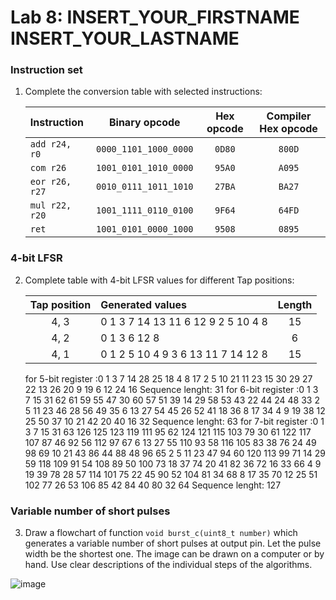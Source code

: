 # Lab 8: INSERT_YOUR_FIRSTNAME INSERT_YOUR_LASTNAME

### Instruction set

1. Complete the conversion table with selected instructions:

   | **Instruction** | **Binary opcode** | **Hex opcode** | **Compiler Hex opcode** |
   | :-- | :-: | :-: | :-: |
   | `add r24, r0` | `0000_1101_1000_0000` | `0D80` | `800D` |
   | `com r26` | `1001_0101_1010_0000` | `95A0` | `A095` |
   | `eor r26, r27` | `0010_0111_1011_1010` | `27BA` | `BA27` |
   | `mul r22, r20` | `1001_1111_0110_0100` | `9F64` | `64FD` |
   | `ret` | `1001_0101_0000_1000` | `9508` | `0895` |

### 4-bit LFSR

2. Complete table with 4-bit LFSR values for different Tap positions:

   | **Tap position** | **Generated values** | **Length** |
   | :-: | :-- | :-: |
   | 4, 3 | 0 1 3 7 14 13 11 6 12 9 2 5 10 4 8 | 15 |
   | 4, 2 | 0 1 3 6 12 8 | 6 |
   | 4, 1 | 0 1 2 5 10 4 9 3 6 13 11 7 14 12 8 | 15 |
   for 5-bit register :0 1 3 7 14 28 25 18 4 8 17 2 5 10 21 11 23 15 30 29 27 22 13 26 20 9 19 6 12 24 16 Sequence lenght: 31
   for 6-bit register :0 1 3 7 15 31 62 61 59 55 47 30 60 57 51 39 14 29 58 53 43 22 44 24 48 33 2 5 11 23 46 28 56 49 35 6 13 27 54 45 26 52 41 18 36 8 17 34 4 9 19 38 12 25 50 37 10 21 42 20 40 16 32 Sequence lenght: 63
   for 7-bit register :0 1 3 7 15 31 63 126 125 123 119 111 95 62 124 121 115 103 79 30 61 122 117 107 87 46 92 56 112 97 67 6 13 27 55 110 93 58 116 105 83 38 76 24 49 98 69 10 21 43 86 44 88 48 96 65 2 5 11 23 47 94 60 120 113 99 71 14 29 59 118 109 91 54 108 89 50 100 73 18 37 74 20 41 82 36 72 16 33 66 4 9 19 39 78 28 57 114 101 75 22 45 90 52 104 81 34 68 8 17 35 70 12 25 51 102 77 26 53 106 85 42 84 40 80 32 64 Sequence lenght: 127

### Variable number of short pulses

3. Draw a flowchart of function `void burst_c(uint8_t number)` which generates a variable number of short pulses at output pin. Let the pulse width be the shortest one. The image can be drawn on a computer or by hand. Use clear descriptions of the individual steps of the algorithms.

![image](https://user-images.githubusercontent.com/99393183/203158403-205b559f-c93e-4052-9135-796951af4c34.png)
